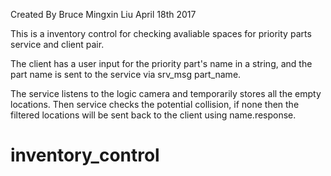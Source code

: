 Created By Bruce Mingxin Liu
April 18th 2017


This is a inventory control for checking avaliable spaces for priority parts service and client pair. 

The client has a user input for the priority part's name in a string, and the part name is sent to the service via srv_msg part_name. 

The service listens to the logic camera and temporarily stores all the empty locations. Then service checks the potential collision, if none then the filtered locations will be sent back to the client using name.response.
# inventory_control
